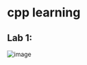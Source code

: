 # cpp learning

## Lab 1:
![image](https://user-images.githubusercontent.com/27778188/220600783-1b727a2c-e2c5-485b-b999-61bf3f0459dd.png)
